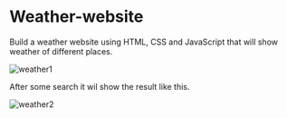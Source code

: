 # Weather-website
Build a weather website using HTML, CSS and JavaScript that will show weather of different places.

![weather1](https://user-images.githubusercontent.com/112795808/233574059-1bfc1b5c-7e06-44eb-bf35-3d5e29e5dadb.png)

After some search it wil show the result like this.

![weather2](https://user-images.githubusercontent.com/112795808/233574088-1b480ec9-b1e4-4254-87cd-e862509dae18.png)
